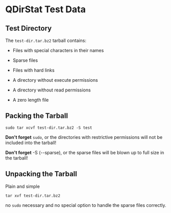 # QDirStat Test Data

## Test Directory

The `test-dir.tar.bz2` tarball contains:

- Files with special characters in their names

- Sparse files

- Files with hard links

- A directory without execute permissions

- A directory without read permissions

- A zero length file


## Packing the Tarball

    sudo tar xcvf test-dir.tar.bz2 -S test

**Don't forget** `sudo`, or the directories with restrictive permissions will
not be included into the tarball!

**Don't forget** -S (--sparse), or the sparse files will be blown up to full
size in the tarball!


## Unpacking the Tarball

Plain and simple

    tar xvf test-dir.tar.bz2

no `sudo` necessary and no special option to handle the sparse files correctly.
